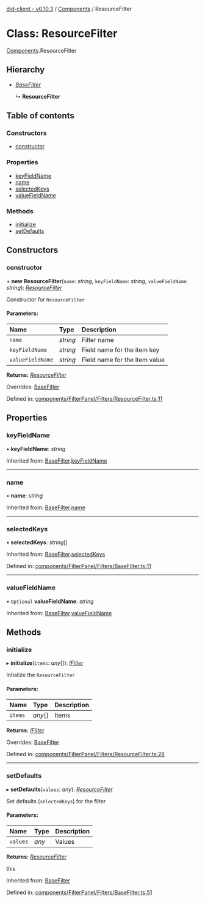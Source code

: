 [did-client - v0.10.3](../README.md) / [Components](../modules/components.md) / ResourceFilter

# Class: ResourceFilter

[Components](../modules/components.md).ResourceFilter

## Hierarchy

* [*BaseFilter*](components.basefilter.md)

  ↳ **ResourceFilter**

## Table of contents

### Constructors

- [constructor](components.resourcefilter.md#constructor)

### Properties

- [keyFieldName](components.resourcefilter.md#keyfieldname)
- [name](components.resourcefilter.md#name)
- [selectedKeys](components.resourcefilter.md#selectedkeys)
- [valueFieldName](components.resourcefilter.md#valuefieldname)

### Methods

- [initialize](components.resourcefilter.md#initialize)
- [setDefaults](components.resourcefilter.md#setdefaults)

## Constructors

### constructor

\+ **new ResourceFilter**(`name`: *string*, `keyFieldName`: *string*, `valueFieldName`: *string*): [*ResourceFilter*](components.resourcefilter.md)

Constructor for `ResourceFilter`

#### Parameters:

Name | Type | Description |
:------ | :------ | :------ |
`name` | *string* | Filter name   |
`keyFieldName` | *string* | Field name for the item key   |
`valueFieldName` | *string* | Field name for the item value    |

**Returns:** [*ResourceFilter*](components.resourcefilter.md)

Overrides: [BaseFilter](components.basefilter.md)

Defined in: [components/FilterPanel/Filters/ResourceFilter.ts:11](https://github.com/Puzzlepart/did/blob/dev/client/components/FilterPanel/Filters/ResourceFilter.ts#L11)

## Properties

### keyFieldName

• **keyFieldName**: *string*

Inherited from: [BaseFilter](components.basefilter.md).[keyFieldName](components.basefilter.md#keyfieldname)

___

### name

• **name**: *string*

Inherited from: [BaseFilter](components.basefilter.md).[name](components.basefilter.md#name)

___

### selectedKeys

• **selectedKeys**: *string*[]

Inherited from: [BaseFilter](components.basefilter.md).[selectedKeys](components.basefilter.md#selectedkeys)

Defined in: [components/FilterPanel/Filters/BaseFilter.ts:11](https://github.com/Puzzlepart/did/blob/dev/client/components/FilterPanel/Filters/BaseFilter.ts#L11)

___

### valueFieldName

• `Optional` **valueFieldName**: *string*

Inherited from: [BaseFilter](components.basefilter.md).[valueFieldName](components.basefilter.md#valuefieldname)

## Methods

### initialize

▸ **initialize**(`items`: *any*[]): [*IFilter*](../interfaces/components.ifilter.md)

Intialize the `ResourceFilter`

#### Parameters:

Name | Type | Description |
:------ | :------ | :------ |
`items` | *any*[] | Items    |

**Returns:** [*IFilter*](../interfaces/components.ifilter.md)

Overrides: [BaseFilter](components.basefilter.md)

Defined in: [components/FilterPanel/Filters/ResourceFilter.ts:28](https://github.com/Puzzlepart/did/blob/dev/client/components/FilterPanel/Filters/ResourceFilter.ts#L28)

___

### setDefaults

▸ **setDefaults**(`values`: *any*): [*ResourceFilter*](components.resourcefilter.md)

Set defaults (`selectedKeys`) for the filter

#### Parameters:

Name | Type | Description |
:------ | :------ | :------ |
`values` | *any* | Values   |

**Returns:** [*ResourceFilter*](components.resourcefilter.md)

this

Inherited from: [BaseFilter](components.basefilter.md)

Defined in: [components/FilterPanel/Filters/BaseFilter.ts:51](https://github.com/Puzzlepart/did/blob/dev/client/components/FilterPanel/Filters/BaseFilter.ts#L51)
